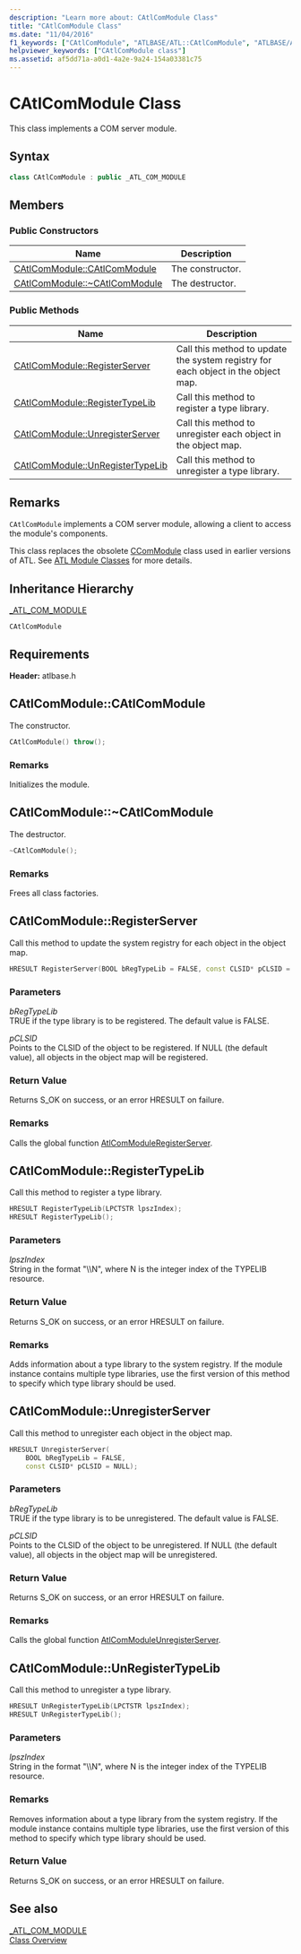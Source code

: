```yaml
---
description: "Learn more about: CAtlComModule Class"
title: "CAtlComModule Class"
ms.date: "11/04/2016"
f1_keywords: ["CAtlComModule", "ATLBASE/ATL::CAtlComModule", "ATLBASE/ATL::CAtlComModule::CAtlComModule", "ATLBASE/ATL::CAtlComModule::RegisterServer", "ATLBASE/ATL::CAtlComModule::RegisterTypeLib", "ATLBASE/ATL::CAtlComModule::UnregisterServer", "ATLBASE/ATL::CAtlComModule::UnRegisterTypeLib"]
helpviewer_keywords: ["CAtlComModule class"]
ms.assetid: af5dd71a-a0d1-4a2e-9a24-154a03381c75
---
```

# CAtlComModule Class

This class implements a COM server module.

## Syntax

```cpp
class CAtlComModule : public _ATL_COM_MODULE
```

## Members

### Public Constructors

|Name|Description|
|----------|-----------------|
|[CAtlComModule::CAtlComModule](#catlcommodule)|The constructor.|
|[CAtlComModule::~CAtlComModule](#dtor)|The destructor.|

### Public Methods

|Name|Description|
|----------|-----------------|
|[CAtlComModule::RegisterServer](#registerserver)|Call this method to update the system registry for each object in the object map.|
|[CAtlComModule::RegisterTypeLib](#registertypelib)|Call this method to register a type library.|
|[CAtlComModule::UnregisterServer](#unregisterserver)|Call this method to unregister each object in the object map.|
|[CAtlComModule::UnRegisterTypeLib](#unregistertypelib)|Call this method to unregister a type library.|

## Remarks

`CAtlComModule` implements a COM server module, allowing a client to access the module's components.

This class replaces the obsolete [CComModule](../../atl/reference/ccommodule-class.md) class used in earlier versions of ATL. See [ATL Module Classes](../../atl/atl-module-classes.md) for more details.

## Inheritance Hierarchy

[_ATL_COM_MODULE](atl-typedefs.md#_atl_com_module)

`CAtlComModule`

## Requirements

**Header:** atlbase.h

## <a name="catlcommodule"></a> CAtlComModule::CAtlComModule

The constructor.

```cpp
CAtlComModule() throw();
```

### Remarks

Initializes the module.

## <a name="dtor"></a> CAtlComModule::~CAtlComModule

The destructor.

```cpp
~CAtlComModule();
```

### Remarks

Frees all class factories.

## <a name="registerserver"></a> CAtlComModule::RegisterServer

Call this method to update the system registry for each object in the object map.

```cpp
HRESULT RegisterServer(BOOL bRegTypeLib = FALSE, const CLSID* pCLSID = NULL);
```

### Parameters

*bRegTypeLib*<br/>
TRUE if the type library is to be registered. The default value is FALSE.

*pCLSID*<br/>
Points to the CLSID of the object to be registered. If NULL (the default value), all objects in the object map will be registered.

### Return Value

Returns S_OK on success, or an error HRESULT on failure.

### Remarks

Calls the global function [AtlComModuleRegisterServer](server-registration-global-functions.md#atlcommoduleregisterserver).

## <a name="registertypelib"></a> CAtlComModule::RegisterTypeLib

Call this method to register a type library.

```cpp
HRESULT RegisterTypeLib(LPCTSTR lpszIndex);
HRESULT RegisterTypeLib();
```

### Parameters

*lpszIndex*<br/>
String in the format "\\\N", where N is the integer index of the TYPELIB resource.

### Return Value

Returns S_OK on success, or an error HRESULT on failure.

### Remarks

Adds information about a type library to the system registry. If the module instance contains multiple type libraries, use the first version of this method to specify which type library should be used.

## <a name="unregisterserver"></a> CAtlComModule::UnregisterServer

Call this method to unregister each object in the object map.

```cpp
HRESULT UnregisterServer(
    BOOL bRegTypeLib = FALSE,
    const CLSID* pCLSID = NULL);
```

### Parameters

*bRegTypeLib*<br/>
TRUE if the type library is to be unregistered. The default value is FALSE.

*pCLSID*<br/>
Points to the CLSID of the object to be unregistered. If NULL (the default value), all objects in the object map will be unregistered.

### Return Value

Returns S_OK on success, or an error HRESULT on failure.

### Remarks

Calls the global function [AtlComModuleUnregisterServer](server-registration-global-functions.md#atlcommoduleunregisterserver).

## <a name="unregistertypelib"></a> CAtlComModule::UnRegisterTypeLib

Call this method to unregister a type library.

```cpp
HRESULT UnRegisterTypeLib(LPCTSTR lpszIndex);
HRESULT UnRegisterTypeLib();
```

### Parameters

*lpszIndex*<br/>
String in the format "\\\N", where N is the integer index of the TYPELIB resource.

### Remarks

Removes information about a type library from the system registry. If the module instance contains multiple type libraries, use the first version of this method to specify which type library should be used.

### Return Value

Returns S_OK on success, or an error HRESULT on failure.

## See also

[_ATL_COM_MODULE](atl-typedefs.md#_atl_com_module)<br/>
[Class Overview](../../atl/atl-class-overview.md)
